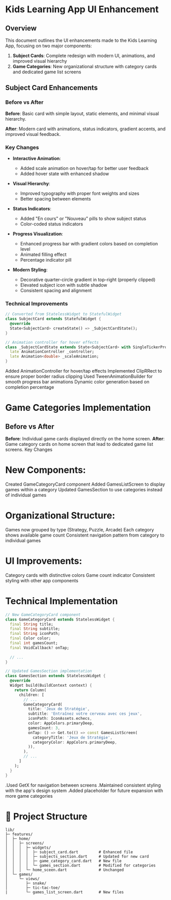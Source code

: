 # Kids Learning App UI Enhancement

## Overview

This document outlines the UI enhancements made to the Kids Learning App, focusing on two major components:

1. **Subject Cards**: Complete redesign with modern UI, animations, and improved visual hierarchy
2. **Game Categories**: New organizational structure with category cards and dedicated game list screens

## Subject Card Enhancements

### Before vs After

**Before**: Basic card with simple layout, static elements, and minimal visual hierarchy.

**After**: Modern card with animations, status indicators, gradient accents, and improved visual feedback.

### Key Changes

- **Interactive Animation**: 
  - Added scale animation on hover/tap for better user feedback
  - Added hover state with enhanced shadow

- **Visual Hierarchy**: 
  - Improved typography with proper font weights and sizes
  - Better spacing between elements

- **Status Indicators**: 
  - Added "En cours" or "Nouveau" pills to show subject status
  - Color-coded status indicators

- **Progress Visualization**: 
  - Enhanced progress bar with gradient colors based on completion level
  - Animated filling effect
  - Percentage indicator pill

- **Modern Styling**:
  - Decorative quarter-circle gradient in top-right (properly clipped)
  - Elevated subject icon with subtle shadow
  - Consistent spacing and alignment

### Technical Improvements

```dart
// Converted from StatelessWidget to StatefulWidget
class SubjectCard extends StatefulWidget {
  @override
  State<SubjectCard> createState() => _SubjectCardState();
}

// Animation controller for hover effects
class _SubjectCardState extends State<SubjectCard> with SingleTickerProviderStateMixin {
  late AnimationController _controller;
  late Animation<double> _scaleAnimation;
}
```
Added AnimationController for hover/tap effects
Implemented ClipRRect to ensure proper border radius clipping
Used TweenAnimationBuilder for smooth progress bar animations
Dynamic color generation based on completion percentage

# Game Categories Implementation
## Before vs After
**Before**: Individual game cards displayed directly on the home screen.
**After**: Game category cards on home screen that lead to dedicated game list screens.
Key Changes

# New Components:

Created GameCategoryCard component
Added GamesListScreen to display games within a category
Updated GamesSection to use categories instead of individual games


# Organizational Structure:

Games now grouped by type (Strategy, Puzzle, Arcade)
Each category shows available game count
Consistent navigation pattern from category to individual games


# UI Improvements:

Category cards with distinctive colors
Game count indicator
Consistent styling with other app components

# Technical Implementation

```dart
// New GameCategoryCard component
class GameCategoryCard extends StatelessWidget {
  final String title;
  final String subtitle;
  final String iconPath;
  final Color color;
  final int gamesCount;
  final VoidCallback? onTap;
  
  // ...
}

// Updated GamesSection implementation
class GamesSection extends StatelessWidget {
  @override
  Widget build(BuildContext context) {
    return Column(
      children: [
        // ...
        GameCategoryCard(
          title: 'Jeux de Stratégie',
          subtitle: 'Entraînez votre cerveau avec ces jeux',
          iconPath: IconAssets.echecs,
          color: AppColors.primaryDeep,
          gamesCount: 3,
          onTap: () => Get.to(() => const GamesListScreen(
            categoryTitle: 'Jeux de Stratégie',
            categoryColor: AppColors.primaryDeep,
          )),
        ),
        // ...
      ]
    );
  }
}
```
.Used GetX for navigation between screens
.Maintained consistent styling with the app's design system
.Added placeholder for future expansion with more game categories

# 📁 Project Structure
```
lib/
├─ features/
│  ├─ home/
│  │  ├─ screens/
│  │  │  ├─ widgets/
│  │  │  │  ├─ subject_card.dart         # Enhanced file
│  │  │  │  ├─ subjects_section.dart     # Updated for new card
│  │  │  │  ├─ game_category_card.dart   # New file
│  │  │  │  └─ games_section.dart        # Modified for categories
│  │  │  └─ home_sceen.dart              # Unchanged
│  └─ games/
│     └─ views/
│        ├─ snake/
│        ├─ tic-tac-toe/
|        └─ games_list_screen.dart       # New files